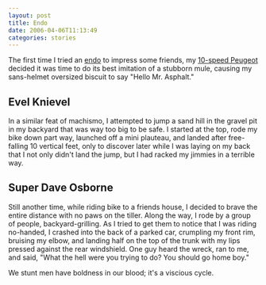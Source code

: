 ```yaml
---
layout: post
title: Endo
date: 2006-04-06T11:13:49
categories: stories
---
```


The first time I tried an
[endo](http://en.wikipedia.org/wiki/Endo_%28cycling%29) to impress some
friends, my [10-speed
Peugeot](http://www.classicrendezvous.com/France/Peugeot/Peugeot_PZ_full.htm)
decided it was time to do its best imitation of a stubborn mule, causing my
sans-helmet oversized biscuit to say "Hello Mr. Asphalt."


## Evel Knievel

In a similar feat of machismo, I attempted to jump a sand hill in the gravel
pit in my backyard that was way too big to be safe. I started at the top, rode
my bike down part way, launched off a mini plauteau, and landed after free-
falling 10 vertical feet, only to discover later while I was laying on my back
that I not only didn't land the jump, but I had racked my jimmies in a
terrible way.

## Super Dave Osborne

Still another time, while riding bike to a friends house, I decided to brave
the entire distance with no paws on the tiller. Along the way, I rode by a
group of people, backyard-grilling. As I tried to get them to notice that I
was riding no-handed, I crashed into the back of a parked car, crumpling my
front rim, bruising my elbow, and landing half on the top of the trunk with my
lips pressed against the rear windshield. One guy heard the wreck, ran to me,
and said, "What the hell were you trying to do? You should go home boy."

We stunt men have boldness in our blood; it's a viscious cycle.


